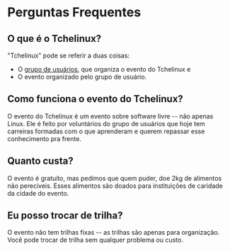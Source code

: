 Perguntas Frequentes
====================

## O que é o Tchelinux?

"Tchelinux" pode se referir a duas coisas:

* O [grupo de usuários](sobre.md), que organiza o evento do Tchelinux e
* O evento organizado pelo grupo de usuário.

## Como funciona o evento do Tchelinux?

O evento do Tchelinux é um evento sobre software livre -- não apenas Linux.
Ele é feito por voluntários do grupo de usuários que hoje tem carreiras
formadas com o que aprenderam e querem repassar esse conhecimento pra frente.

## Quanto custa?

O evento é gratuíto, mas pedimos que quem puder, doe 2kg de alimentos não
perecíveis. Esses alimentos são doados para instituições de caridade da cidade
do evento.

## Eu posso trocar de trilha?

O evento não tem trilhas fixas -- as trilhas são apenas para organização. Você
pode trocar de trilha sem qualquer problema ou custo.
